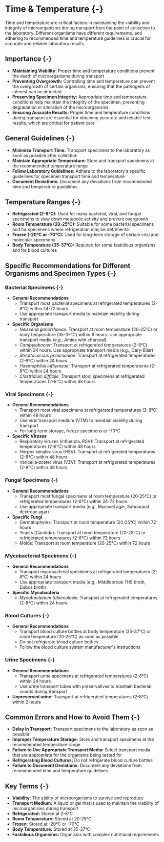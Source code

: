 # Time & Temperature {-}

Time and temperature are critical factors in maintaining the viability and integrity of microorganisms during transport from the point of collection to the laboratory. Different organisms have different requirements, and adhering to recommended time and temperature guidelines is crucial for accurate and reliable laboratory results

## **Importance** {-}

*   **Maintaining Viability:** Proper time and temperature conditions prevent the death of microorganisms during transport
*   **Preventing Overgrowth:** Controlling time and temperature can prevent the overgrowth of certain organisms, ensuring that the pathogens of interest can be detected
*   **Preserving Specimen Integrity:** Appropriate time and temperature conditions help maintain the integrity of the specimen, preventing degradation or alteration of the microorganisms
*   **Ensuring Accurate Results:** Proper time and temperature conditions during transport are essential for obtaining accurate and reliable test results, which are critical for patient care

## **General Guidelines** {-}

*   **Minimize Transport Time:** Transport specimens to the laboratory as soon as possible after collection
*   **Maintain Appropriate Temperature:** Store and transport specimens at the recommended temperature range
*   **Follow Laboratory Guidelines:** Adhere to the laboratory's specific guidelines for specimen transport time and temperature
*   **Document Deviations:** Document any deviations from recommended time and temperature guidelines

## **Temperature Ranges** {-}

*   **Refrigerated (2-8°C):** Used for many bacterial, viral, and fungal specimens to slow down metabolic activity and prevent overgrowth
*   **Room Temperature (20-25°C):** Suitable for some bacterial specimens and for specimens where refrigeration may be detrimental
*   **Frozen (-20°C or -70°C):** Used for long-term storage of certain viral and molecular specimens
*   **Body Temperature (35-37°C):** Required for some fastidious organisms and for blood cultures

## **Specific Recommendations for Different Organisms and Specimen Types** {-}

### **Bacterial Specimens** {-}

*   **General Recommendations**
    *   Transport most bacterial specimens at refrigerated temperatures (2-8°C) within 24-72 hours
    *   Use appropriate transport media to maintain viability during transport
*   **Specific Organisms**
    *   *Neisseria gonorrhoeae:* Transport at room temperature (20-25°C) or body temperature (35-37°C) within 6 hours. Use appropriate transport media (e.g., Amies with charcoal)
    *   *Campylobacter:* Transport at refrigerated temperatures (2-8°C) within 24 hours. Use appropriate transport media (e.g., Cary-Blair)
    *   *Streptococcus pneumoniae:* Transport at refrigerated temperatures (2-8°C) within 24 hours
    *   *Haemophilus influenzae:* Transport at refrigerated temperatures (2-8°C) within 24 hours
    *   *Clostridium difficile:* Transport stool specimens at refrigerated temperatures (2-8°C) within 48 hours

### **Viral Specimens** {-}

*   **General Recommendations**
    *   Transport most viral specimens at refrigerated temperatures (2-8°C) within 48 hours
    *   Use viral transport medium (VTM) to maintain viability during transport
    *   For long-term storage, freeze specimens at -70°C
*   **Specific Viruses**
    *   Respiratory viruses (influenza, RSV): Transport at refrigerated temperatures (2-8°C) within 48 hours
    *   Herpes simplex virus (HSV): Transport at refrigerated temperatures (2-8°C) within 48 hours
    *   Varicella-zoster virus (VZV): Transport at refrigerated temperatures (2-8°C) within 48 hours

### **Fungal Specimens** {-}

*   **General Recommendations**
    *   Transport most fungal specimens at room temperature (20-25°C) or refrigerated temperatures (2-8°C) within 24-72 hours
    *   Use appropriate transport media (e.g., Mycosel agar, Sabouraud dextrose agar)
*   **Specific Fungi**
    *   Dermatophytes: Transport at room temperature (20-25°C) within 72 hours
    *   Yeasts (Candida): Transport at room temperature (20-25°C) or refrigerated temperatures (2-8°C) within 72 hours
    *   Molds: Transport at room temperature (20-25°C) within 72 hours

### **Mycobacterial Specimens** {-}

*   **General Recommendations**
    *   Transport mycobacterial specimens at refrigerated temperatures (2-8°C) within 24 hours
    *   Use appropriate transport media (e.g., Middlebrook 7H9 broth, Dubos broth)
*   **Specific Mycobacteria**
    *   *Mycobacterium tuberculosis:* Transport at refrigerated temperatures (2-8°C) within 24 hours

### **Blood Cultures** {-}

*   **General Recommendations**
    *   Transport blood culture bottles at body temperature (35-37°C) or room temperature (20-25°C) as soon as possible
    *   Do not refrigerate blood culture bottles
    *   Follow the blood culture system manufacturer's instructions

### **Urine Specimens** {-}

*   **General Recommendations**
    *   Transport urine specimens at refrigerated temperatures (2-8°C) within 24 hours
    *   Use urine transport tubes with preservatives to maintain bacterial counts during transport
*   **Unpreserved urine:** Transport at refrigerated temperatures (2-8°C) within 2 hours

## **Common Errors and How to Avoid Them** {-}

*   **Delay in Transport:** Transport specimens to the laboratory as soon as possible
*   **Improper Temperature Storage:** Store and transport specimens at the recommended temperature range
*   **Failure to Use Appropriate Transport Media:** Select transport media that are appropriate for the organisms being tested for
*   **Refrigerating Blood Cultures:** Do not refrigerate blood culture bottles
*   **Failure to Document Deviations:** Document any deviations from recommended time and temperature guidelines

## **Key Terms** {-}

*   **Viability:** The ability of microorganisms to survive and reproduce
*   **Transport Medium:** A liquid or gel that is used to maintain the viability of microorganisms during transport
*   **Refrigerated:** Stored at 2-8°C
*   **Room Temperature:** Stored at 20-25°C
*   **Frozen:** Stored at -20°C or -70°C
*   **Body Temperature:** Stored at 35-37°C
*   **Fastidious Organisms:** Organisms with complex nutritional requirements
